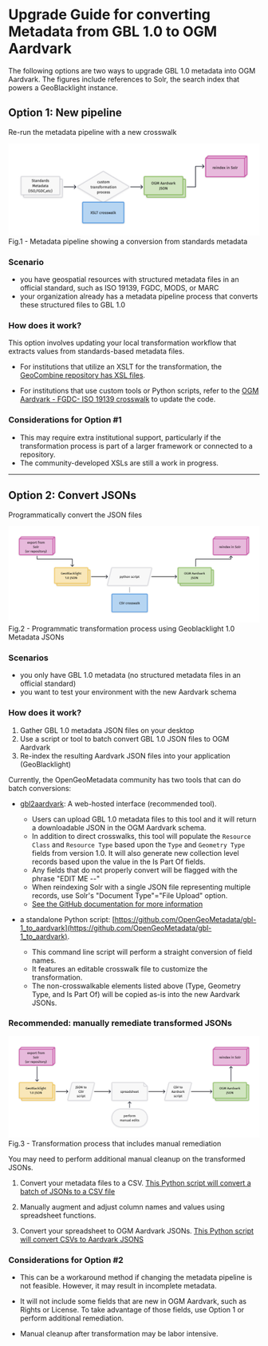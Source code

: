 # Upgrade Guide for converting Metadata from GBL 1.0 to OGM Aardvark


The following options are two ways to upgrade GBL 1.0 metadata into OGM Aardvark.  The figures include references to Solr, the search index that powers a GeoBlacklight instance.

## Option 1: New pipeline

Re-run the metadata pipeline with a new crosswalk

![metadata-pipline](images/transform-option1.png)
Fig.1 - Metadata pipeline showing a conversion from standards metadata


### Scenario

* you have geospatial resources with structured metadata files in an official standard, such as ISO 19139, FGDC, MODS, or MARC
* your organization already has a metadata pipeline process that converts these structured files to GBL 1.0

### How does it work?

This option involves updating your local transformation workflow that extracts values from standards-based metadata files.

* For institutions that utilize an XSLT for the transformation, the [GeoCombine repository has XSL files](https://github.com/OpenGeoMetadata/GeoCombine/tree/main/lib/xslt).

* For institutions that use custom tools or Python scripts, refer to the [OGM Aardvark - FGDC- ISO 19139 crosswalk](aardvark-fgdc-iso-crosswalk.md) to update the code.

### Considerations for Option #1

* This may require extra institutional support, particularly if the transformation process is part of a larger framework or connected to a repository.
* The community-developed XSLs are still a work in progress.



-----

##  Option 2: Convert JSONs

Programmatically convert the JSON files

![convert-jsons](images/transform-option2.png)
Fig.2 - Programmatic transformation process using Geoblacklight 1.0 Metadata JSONs


### Scenarios
* you only have GBL 1.0 metadata (no structured metadata files in an official standard)
* you want to test your environment with the new Aardvark schema 

### How does it work?

1. Gather GBL 1.0 metadata JSON files on your desktop
2. Use a script or tool to batch convert GBL 1.0 JSON files to OGM Aardvark
3. Re-index the resulting Aardvark JSON files into your application (GeoBlacklight)

Currently, the OpenGeoMetadata community has two tools that can do batch conversions:


* [gbl2aardvark](https://kgjenkins.github.io/gbl2aardvark/): A web-hosted interface (recommended tool).

	* Users can upload GBL 1.0 metadata files to this tool and it will return a downloadable JSON in the OGM Aardvark schema.  
	* In addition to direct crosswalks, this tool will populate the `Resource Class` and `Resource Type` based upon the `Type` and `Geometry Type` fields from version 1.0. It will also generate new collection level records based upon the value in the Is Part Of fields. 
	* Any fields that do not properly convert will be flagged with the phrase "EDIT ME --" 
	* When reindexing Solr with a single JSON file representing multiple records, use Solr's "Document Type"="File Upload" option.
	* [See the GitHub documentation for more information](https://github.com/kgjenkins/gbl2aardvark)

* a standalone Python script: [https://github.com/OpenGeoMetadata/gbl-1_to_aardvark](https://github.com/OpenGeoMetadata/gbl-1_to_aardvark).
   	* This command line script will perform a straight conversion of field names.
  	* It features an editable crosswalk file to customize the transformation.
   	* The non-crosswalkable elements listed above (Type, Geometry Type, and Is Part Of) will be copied as-is into the new Aardvark JSONs.

### Recommended: manually remediate transformed JSONs

![manual-remediation](images/transform-option3.png)
Fig.3 - Transformation process that includes manual remediation

You may need to perform additional manual cleanup on the transformed JSONs.

1. Convert your metadata files to a CSV. [This Python script will convert a batch of JSONs to a CSV file](https://github.com/geobtaa/workflows/blob/main/editing/json2csv.py)

2. Manually augment and adjust column names and values using spreadsheet functions.

3. Convert your spreadsheet to OGM Aardvark JSONs. [This Python script will convert CSVs to Aardvark JSONS](https://github.com/jhu-library-applications/geoportal/tree/main/aardvark)


### Considerations for Option #2

* This can be a workaround method if changing the metadata pipeline is not feasible. However, it may result in incomplete metadata.

*  It will not include some fields that are new in OGM Aardvark, such as Rights or License. To take advantage of those fields, use Option 1 or perform additional remediation.

* Manual cleanup after transformation may be labor intensive.
